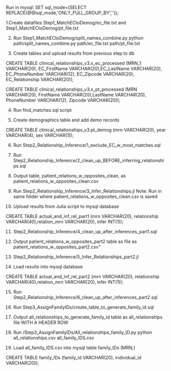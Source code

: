 Run in mysql: SET sql_mode=(SELECT REPLACE(@@sql_mode,'ONLY_FULL_GROUP_BY',''));

1.Create datafiles Step1_MatchECtoDemog/ec_file.txt and Step1_MatchECtoDemog/pt_file.txt

2. Run Step1_MatchECtoDemog/split_names_combine.py
  python path/split_names_combine.py path/ec_file.txt  path/pt_file.txt

3. Create tables and upload results from previous step to db


CREATE TABLE clinical_relationships_v3.x_ec_processed (MRN_1 VARCHAR(20),
EC_FirstName VARCHAR(20),EC_LastName VARCHAR(20),
    EC_PhoneNumber VARCHAR(12), EC_Zipcode VARCHAR(20),
    EC_Relationship VARCHAR(20));

CREATE TABLE clinical_relationships_v3.x_pt_processed (MRN VARCHAR(20),
FirstName VARCHAR(20),LastName VARCHAR(20),
    PhoneNumber VARCHAR(12), Zipcode VARCHAR(20));


4. Run find_matches.sql script

5. Create demographics table and add demo records

CREATE TABLE clinical_relationships_v3.pt_demog (mrn VARCHAR(20),  year VARCHAR(4),
    sex VARCHAR(1));

6. Run Step2_Relationship_Inference/1_exclude_EC_w_most_matches.sql

7. Run Step2_Relationship_Inference/2_clean_up_BEFORE_inferring_relationships.sql

8. Output table, patient_relations_w_opposites_clean, as patient_relations_w_opposites_clean.csv

9.  Run Step2_Relationship_Inference/3_Infer_Relationships.jl
Note: Run in same folder where patient_relations_w_opposites_clean.csv is saved

10.  Upload results from Julia script to mysql database

CREATE TABLE actual_and_inf_rel_part1 (mrn VARCHAR(20),
relationship VARCHAR(40),relation_mrn VARCHAR(20),
    infer INT(1));

11. Step2_Relationship_Inference/4_clean_up_after_inferences_part1.sql

12. Output patient_relations_w_opposites_part2 table as file as patient_relations_w_opposites_part2.csv"

13. Step2_Relationship_Inference/5_Infer_Relationships_part2.jl

14. Load results into mysql database

CREATE TABLE actual_and_inf_rel_part2 (mrn VARCHAR(20),
relationship VARCHAR(40),relation_mrn VARCHAR(20),
    infer INT(1));

15. Run Step2_Relationship_Inference/6_clean_up_after_inferences_part2.sql

16. Run Step3_AssignFamilyIDs/create_table_to_generate_family_id.sql

17.  Output all_relationships_to_generate_family_id table  as all_relationships file WITH A HEADER ROW

18.  Run /Step3_AssignFamilyIDs/All_relationships_family_ID.py
python all_relationships.csv all_family_IDS.csv

19.  Load all_family_IDS.csv into mysql table family_IDs (MRN,)

CREATE TABLE family_IDs (family_id VARCHAR(20),
individual_id VARCHAR(20));
